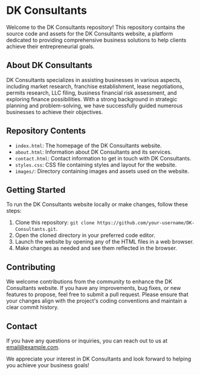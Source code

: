 # DK Consultants

Welcome to the DK Consultants repository! This repository contains the source code and assets for the DK Consultants website, a platform dedicated to providing comprehensive business solutions to help clients achieve their entrepreneurial goals.

## About DK Consultants
DK Consultants specializes in assisting businesses in various aspects, including market research, franchise establishment, lease negotiations, permits research, LLC filing, business financial risk assessment, and exploring finance possibilities. With a strong background in strategic planning and problem-solving, we have successfully guided numerous businesses to achieve their objectives.

## Repository Contents
- `index.html`: The homepage of the DK Consultants website.
- `about.html`: Information about DK Consultants and its services.
- `contact.html`: Contact information to get in touch with DK Consultants.
- `styles.css`: CSS file containing styles and layout for the website.
- `images/`: Directory containing images and assets used on the website.

## Getting Started
To run the DK Consultants website locally or make changes, follow these steps:
1. Clone this repository: `git clone https://github.com/your-username/DK-Consultants.git`.
2. Open the cloned directory in your preferred code editor.
3. Launch the website by opening any of the HTML files in a web browser.
4. Make changes as needed and see them reflected in the browser.

## Contributing
We welcome contributions from the community to enhance the DK Consultants website. If you have any improvements, bug fixes, or new features to propose, feel free to submit a pull request. Please ensure that your changes align with the project's coding conventions and maintain a clear commit history.

## Contact
If you have any questions or inquiries, you can reach out to us at [email@example.com](mailto:email@example.com).

We appreciate your interest in DK Consultants and look forward to helping you achieve your business goals!

